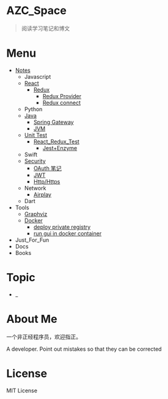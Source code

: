 # AZC_Space

> 阅读学习笔记和博文

# Menu

- [Notes](./Notes)
  - Javascript
  - [React](./Notes/React/React.md)
    - [Redux](./Notes/React/Redux/Redux.md)
      - [Redux Provider](./Notes/React/Redux/Redux源码_Provider.md)
      - [Redux connect](./Notes/React/Redux/Redux源码_connect.md)
  - Python
  - [Java](./Notes/Java/Java.md)
    - [Spring Gateway](./Notes/Java/gateway_source_code_reading.md)
	- [JVM](./Notes/Java/jvm.org)
  - [Unit Test](./Notes/Unit_Test/)
    - [React_Redux_Test](./Notes/Unit_Test/React_Redux_Test)
      - [Jest+Enzyme](./Notes/Unit_Test/React_Redux_Test/Jest+Enzyme.md)
  - Swift
  - [Security](./Notes/Security/Security.md)
    - [OAuth 笔记](./Notes/Security/oauth.md)
    - [JWT](./Notes/Security/jwt.md)
    - [Http/Https](./Notes/Security/http_https.md)
  - Network
	- [Airplay](./Notes/Network/Airplay.org)
  - Dart
- Tools
  - [Graphviz](./Notes/Tools/graphviz.md)
  - [Docker](./Notes/Tools/docker/docker.md)
    - [deploy private registry](./Notes/Tools/docker/docker_private_registry.md)
    - [run gui in docker container](./Notes/Tools/docker/run_gui_in_docker.md)
- Just_For_Fun
- Docs
- Books

# Topic

- _

# About Me

一个非正经程序员，欢迎指正。

A developer. Point out mistakes so that they can be corrected

# License

MIT License
